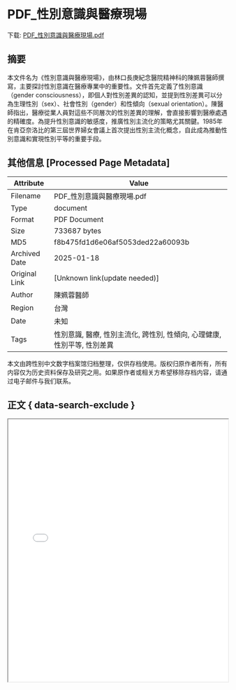 # PDF_性別意識與醫療現場

<!-- tcd_download_link -->
下载: <a href="PDF_性別意識與醫療現場.pdf" download>PDF_性別意識與醫療現場.pdf</a>
<!-- tcd_download_link_end -->

## 摘要

<!-- tcd_abstract -->
本文件名为《性別意識與醫療現場》，由林口長庚紀念醫院精神科的陳姵蓉醫師撰寫，主要探討性別意識在醫療專業中的重要性。文件首先定義了性別意識（gender consciousness），即個人對性別差異的認知，並提到性別差異可以分為生理性別（sex）、社會性別（gender）和性傾向（sexual orientation）。陳醫師指出，醫療從業人員對這些不同層次的性別差異的理解，會直接影響到醫療處遇的精確度。為提升性別意識的敏感度，推廣性別主流化的策略尤其關鍵。1985年在肯亞奈洛比的第三屆世界婦女會議上首次提出性別主流化概念，自此成為推動性別意識和實現性別平等的重要手段。

<!-- tcd_abstract_end -->

## 其他信息 [Processed Page Metadata]

| Attribute       | Value                                  |
|-----------------|----------------------------------------|
| Filename        | PDF_性別意識與醫療現場.pdf                             |
| Type            | document                                 |
| Format          | PDF Document                               |
| Size            | 733687 bytes                           |
| MD5             | f8b475fd1d6e06af5053ded22a60093b                                  |
| Archived Date   | 2025-01-18                             |
| Original Link   | [Unknown link(update needed)]                         |
| Author          | 陳姵蓉醫師                               |
| Region          | 台灣                               |
| Date            | 未知                                 |
| Tags            | 性別意識, 醫療, 性別主流化, 跨性別, 性傾向, 心理健康, 性別平等, 性別差異                                 |

本文由跨性别中文数字档案馆归档整理，仅供存档使用。版权归原作者所有，所有内容仅为历史资料保存及研究之用。如果原作者或相关方希望移除存档内容，请通过电子邮件与我们联系。

## 正文 { data-search-exclude }

<!-- tcd_main_text -->
<iframe src="../PDF_性別意識與醫療現場.pdf" width="100%" height="600px">
    <p>无法显示PDF，请下载查看。</p>
</iframe>
<!-- tcd_main_text_end -->

